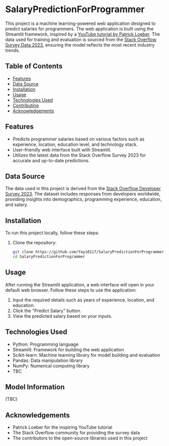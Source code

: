 # SalaryPredictionForProgrammer

This project is a machine learning-powered web application designed to predict salaries for programmers. The web application is built using the Streamlit framework, inspired by a [YouTube tutorial by Patrick Loeber](https://www.youtube.com/watch?v=xl0N7tHiwlw&t=39s). The data used for training and evaluation is sourced from the [Stack Overflow Survey Data 2023](https://survey.stackoverflow.co/), ensuring the model reflects the most recent industry trends.

## Table of Contents
- [Features](#features)
- [Data Source](#data-source)
- [Installation](#installation)
- [Usage](#usage)
- [Technologies Used](#technologies-used)
- [Contributing](#contributing)
- [Acknowledgements](#acknowledgements)

## Features
- Predicts programmer salaries based on various factors such as experience, location, education level, and technology stack.
- User-friendly web interface built with Streamlit.
- Utilizes the latest data from the Stack Overflow Survey 2023 for accurate and up-to-date predictions.

## Data Source
The data used in this project is derived from the [Stack Overflow Developer Survey 2023](https://survey.stackoverflow.co/). The dataset includes responses from developers worldwide, providing insights into demographics, programming experience, education, and salary.

## Installation
To run this project locally, follow these steps:

1. Clone the repository:
   ```bash
   git clone https://github.com/Yayi0117/SalaryPredictionForProgrammer.git
   cd SalaryPredictionForProgrammer

## Usage

After running the Streamlit application, a web interface will open in your default web browser. Follow these steps to use the application:

1. Input the required details such as years of experience, location, and education.
2. Click the "Predict Salary" button.
3. View the predicted salary based on your inputs.

## Technologies Used

- Python: Programming language
- Streamlit: Framework for building the web application
- Scikit-learn: Machine learning library for model building and evaluation
- Pandas: Data manipulation library
- NumPy: Numerical computing library
- TBC

## Model Information

(TBC)

## Acknowledgements

- Patrick Loeber for the inspiring YouTube tutorial
- The Stack Overflow community for providing the survey data
- The contributors to the open-source libraries used in this project
